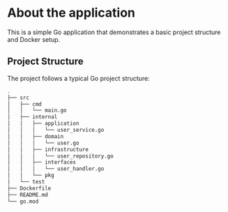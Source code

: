 # About the application


This is a simple Go application that demonstrates a basic project structure and Docker setup.

## Project Structure

The project follows a typical Go project structure:

```bash
.
├── src
│   ├── cmd
│   │   └── main.go
│   ├── internal
│   │   ├── application
│   │   │   └── user_service.go
│   │   ├── domain
│   │   │   └── user.go
│   │   ├── infrastructure
│   │   │   └── user_repository.go
│   │   ├── interfaces
│   │   │   └── user_handler.go
│   │   └── pkg
│   └── test
├── Dockerfile
├── README.md
└── go.mod
```

